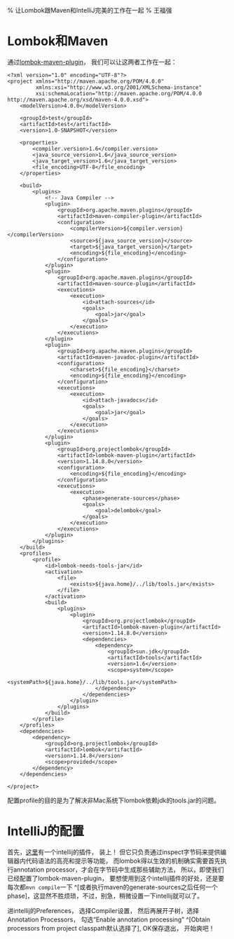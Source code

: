 % 让Lombok跟Maven和IntelliJ完美的工作在一起
% 王福强

# Lombok和Maven

通过[lombok-maven-plugin](http://awhitford.github.io/lombok.maven/lombok-maven-plugin/index.html)， 我们可以让这两者工作在一起：


~~~~~~~ {.xml}
<?xml version="1.0" encoding="UTF-8"?>
<project xmlns="http://maven.apache.org/POM/4.0.0"
         xmlns:xsi="http://www.w3.org/2001/XMLSchema-instance"
         xsi:schemaLocation="http://maven.apache.org/POM/4.0.0 http://maven.apache.org/xsd/maven-4.0.0.xsd">
    <modelVersion>4.0.0</modelVersion>

    <groupId>test</groupId>
    <artifactId>test</artifactId>
    <version>1.0-SNAPSHOT</version>

    <properties>
        <compiler.version>1.6</compiler.version>
        <java_source_version>1.6</java_source_version>
        <java_target_version>1.6</java_target_version>
        <file_encoding>UTF-8</file_encoding>
    </properties>

    <build>
        <plugins>
            <!-- Java Compiler -->
            <plugin>
                <groupId>org.apache.maven.plugins</groupId>
                <artifactId>maven-compiler-plugin</artifactId>
                <configuration>
                    <compilerVersion>${compiler.version}</compilerVersion>
                    <source>${java_source_version}</source>
                    <target>${java_target_version}</target>
                    <encoding>${file_encoding}</encoding>
                </configuration>
            </plugin>
            <plugin>
                <groupId>org.apache.maven.plugins</groupId>
                <artifactId>maven-source-plugin</artifactId>
                <executions>
                    <execution>
                        <id>attach-sources</id>
                        <goals>
                            <goal>jar</goal>
                        </goals>
                    </execution>
                </executions>
            </plugin>
            <plugin>
                <groupId>org.apache.maven.plugins</groupId>
                <artifactId>maven-javadoc-plugin</artifactId>
                <configuration>
                    <charset>${file_encoding}</charset>
                    <encoding>${file_encoding}</encoding>
                </configuration>
                <executions>
                    <execution>
                        <id>attach-javadocs</id>
                        <goals>
                            <goal>jar</goal>
                        </goals>
                    </execution>
                </executions>
            </plugin>
            <plugin>
                <groupId>org.projectlombok</groupId>
                <artifactId>lombok-maven-plugin</artifactId>
                <version>1.14.8.0</version>
                <configuration>
                    <encoding>${file_encoding}</encoding>
                </configuration>
                <executions>
                    <execution>
                        <phase>generate-sources</phase>
                        <goals>
                            <goal>delombok</goal>
                        </goals>
                    </execution>
                </executions>
            </plugin>
        </plugins>
    </build>
    <profiles>
        <profile>
            <id>lombok-needs-tools-jar</id>
            <activation>
                <file>
                    <exists>${java.home}/../lib/tools.jar</exists>
                </file>
            </activation>
            <build>
                <plugins>
                    <plugin>
                        <groupId>org.projectlombok</groupId>
                        <artifactId>lombok-maven-plugin</artifactId>
                        <version>1.14.8.0</version>
                        <dependencies>
                            <dependency>
                                <groupId>sun.jdk</groupId>
                                <artifactId>tools</artifactId>
                                <version>1.6</version>
                                <scope>system</scope>
                                <systemPath>${java.home}/../lib/tools.jar</systemPath>
                            </dependency>
                        </dependencies>
                    </plugin>
                </plugins>
            </build>
        </profile>
    </profiles>
    <dependencies>
        <dependency>
            <groupId>org.projectlombok</groupId>
            <artifactId>lombok</artifactId>
            <version>1.14.8</version>
            <scope>provided</scope>
        </dependency>
    </dependencies>

</project>
~~~~~~~

配置profile的目的是为了解决非Mac系统下lombok依赖jdk的tools.jar的问题。

# IntelliJ的配置

首先，[这里](https://code.google.com/p/lombok-intellij-plugin/)有一个intellij的插件， 装上！ 但它只负责通过inspect字节码来提供编辑器内代码语法的高亮和提示等功能， 而lombok得以生效的机制确实需要首先执行annotation processor，才会在字节码中生成那些辅助方法， 所以，即使我们已经配置了lombok-maven-plugin， 要想使用到这个intellij插件的好处，还是要每次都`mvn compile`一下 ^[或者执行maven的generate-sources之后任何一个phase]，这显然不胜烦琐，不过，别急，稍微设置一下intellij就可以了。

进intellij的Preferences， 选择Compiler设置， 然后再展开子树，选择Annotation Processors， 勾选“Enable annotation processing” ^[Obtain processors from project classpath默认选择了], OK保存退出， 开始爽吧！







